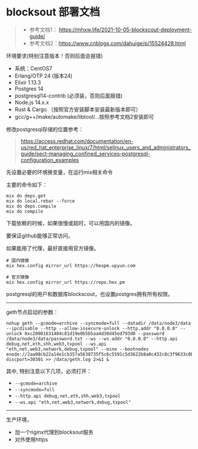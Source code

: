 # blocksout 部署文档

> - 参考文档1： https://mhxw.life/2021-10-05-blockscout-deployment-guide/
> - 参考文档2：https://www.cnblogs.com/dahuige/p/15524428.html


环境要求(特别注意版本！否则后面会报错)

- 系统：CentOS7
- Erlang/OTP 24 (版本24)
- Elixir 1.13.3
- Postgres 14 
- postgresql14-contrib (必须装，否则后面报错)
- Node.js 14.x.x 
- Rust & Cargo （按照官方安装脚本安装最新版本即可）
- gcc/g++/make/automake/libtool/...按照参考文档2安装即可

修改postgresql存储的位置参考：
> https://access.redhat.com/documentation/en-us/red_hat_enterprise_linux/7/html/selinux_users_and_administrators_guide/sect-managing_confined_services-postgresql-configuration_examples


先设置必要的环境换变量，在运行mix相关命令

主要的命令如下：

```shell
mix do deps.get
mix do local.rebar --force
mix do deps.compile
mix do compile
```

下载依赖的时候，如果很慢或超时，可以用国内的镜像。

要保证github能够正常访问。

如果能用了代理，最好直接用官方镜像。

```
# 国内镜像
mix hex.config mirror_url https://hexpm.upyun.com

# 官方镜像
mix hex.config mirror_url https://repo.hex.pm
```

postgresql的用户和数据库blockscout，也设置postgres拥有所有权限。


-----

geth节点启动的参数：

```
nohup geth --gcmode=archive --syncmode=full --datadir /data/node3/data --ipcdisable --http --allow-insecure-unlock --http.addr "0.0.0.0" --unlock 0xc20001631404c81d19e0b5b5aa4d30d45ed793d0 --password /data/node3/data/password.txt --ws --ws.addr "0.0.0.0" --http.api debug,net,eth,shh,web3,txpool --ws.api "eth,net,web3,network,debug,txpool" --mine --bootnodes enode://2aa08cb22a14e1cb357a5638735f5c6c5591c5d3622b8a0c432c8c3f9633c0b9d4da44d0fa281ca0b1149bbd7809f8022b0305309902416db651e54ba0682be4@172.16.100.101:0?discport=30301 >> /data/geth.log 2>&1 &

```

其中, 特别注意以下几项，必须打开：

- `--gcmode=archive`
- `--syncmode=full`
- `--http.api debug,net,eth,shh,web3,txpool`
- `--ws.api "eth,net,web3,network,debug,txpool"`


---


生产环境，
- 加一个nginx代理到blocksout服务
- 对外使用https


